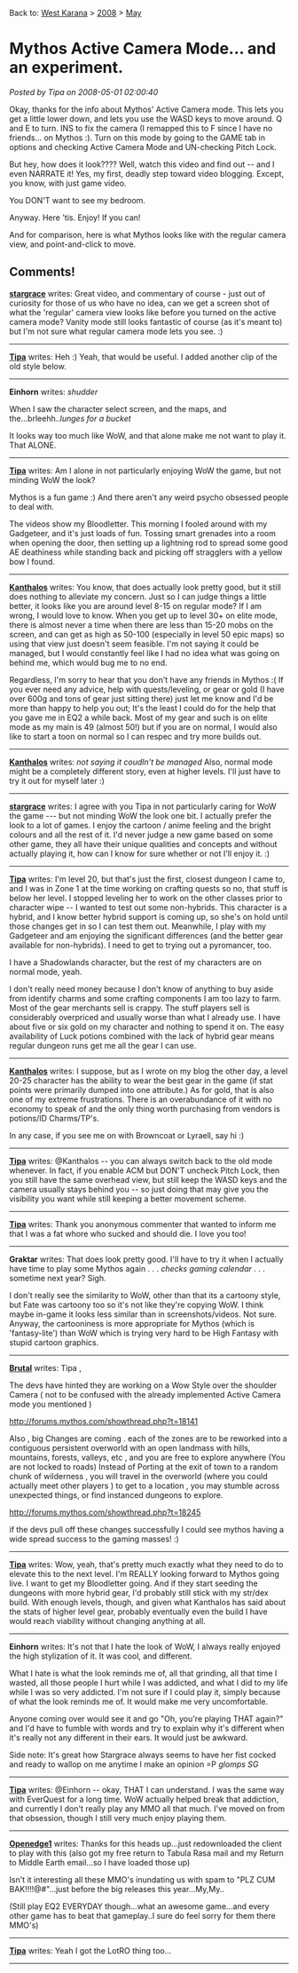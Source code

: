 Back to: [West Karana](/posts/westkarana.md) > [2008](/posts/2008/westkarana.md) > [May](./westkarana.md)
# Mythos Active Camera Mode... and an experiment.

*Posted by Tipa on 2008-05-01 02:00:40*

Okay, thanks for the info about Mythos' Active Camera mode. This lets you get a little lower down, and lets you use the WASD keys to move around. Q and E to turn. INS to fix the camera (I remapped this to F since I have no friends... on Mythos :). Turn on this mode by going to the GAME tab in options and checking Active Camera Mode and UN-checking Pitch Lock.

But hey, how does it look???? Well, watch this video and find out -- and I even NARRATE it! Yes, my first, deadly step toward video blogging. Except, you know, with just game video.

You DON'T want to see my bedroom.

Anyway. Here 'tis. Enjoy! If you can!

And for comparison, here is what Mythos looks like with the regular camera view, and point-and-click to move.


## Comments!

**[stargrace](http://mmoquests.com)** writes: Great video, and commentary of course - just out of curiosity for those of us who have no idea, can we get a screen shot of what the 'regular' camera view looks like before you turned on the active camera mode? Vanity mode still looks fantastic of course (as it's meant to) but I'm not sure what regular camera mode lets you see. :)

---

**[Tipa](https://chasingdings.com)** writes: Heh :) Yeah, that would be useful. I added another clip of the old style below.

---

**Einhorn** writes: *shudder*

When I saw the character select screen, and the maps, and the...brleehh..*lunges for a bucket*

It looks way too much like WoW, and that alone make me not want to play it. That ALONE.

---

**[Tipa](https://chasingdings.com)** writes: Am I alone in not particularly enjoying WoW the game, but not minding WoW the look?

Mythos is a fun game :) And there aren't any weird psycho obsessed people to deal with.

The videos show my Bloodletter. This morning I fooled around with my Gadgeteer, and it's just loads of fun. Tossing smart grenades into a room when opening the door, then setting up a lightning rod to spread some good AE deathiness while standing back and picking off stragglers with a yellow bow I found.

---

**[Kanthalos](http://mmoreinsight.wordpress.com)** writes: You know, that does actually look pretty good, but it still does nothing to alleviate my concern. Just so I can judge things a little better, it looks like you are around level 8-15 on regular mode? If I am wrong, I would love to know. When you get up to level 30+ on elite mode, there is almost never a time when there are less than 15-20 mobs on the screen, and can get as high as 50-100 (especially in level 50 epic maps) so using that view just doesn't seem feasible. I'm not saying it could be managed, but I would constantly feel like I had no idea what was going on behind me, which would bug me to no end. 

Regardless, I'm sorry to hear that you don't have any friends in Mythos :( If you ever need any advice, help with quests/leveling, or gear or gold (I have over 600g and tons of gear just sitting there) just let me know and I'd be more than happy to help you out; It's the least I could do for the help that you gave me in EQ2 a while back. Most of my gear and such is on elite mode as my main is 49 (almost 50!) but if you are on normal, I would also like to start a toon on normal so I can respec and try more builds out.

---

**[Kanthalos](http://mmoreinsight.wordpress.com)** writes: *not saying it coudln't be managed* Also, normal mode might be a completely different story, even at higher levels. I'll just have to try it out for myself later :)

---

**[stargrace](http://mmoquests.com)** writes: I agree with you Tipa in not particularly caring for WoW the game --- but not minding WoW the look one bit. I actually prefer the look to a lot of games. I enjoy the cartoon / anime feeling and the bright colours and all the rest of it. I'd never judge a new game based on some other game, they all have their unique qualities and concepts and without actually playing it, how can I know for sure whether or not I'll enjoy it. :)

---

**[Tipa](https://chasingdings.com)** writes: I'm level 20, but that's just the first, closest dungeon I came to, and I was in Zone 1 at the time working on crafting quests so no, that stuff is below her level. I stopped leveling her to work on the other classes prior to character wipe -- I wanted to test out some non-hybrids. This character is a hybrid, and I know better hybrid support is coming up, so she's on hold until those changes get in so I can test them out. Meanwhile, I play with my Gadgeteer and am enjoying the significant differences (and the better gear available for non-hybrids). I need to get to trying out a pyromancer, too.

I have a Shadowlands character, but the rest of my characters are on normal mode, yeah.

I don't really need money because I don't know of anything to buy aside from identify charms and some crafting components I am too lazy to farm. Most of the gear merchants sell is crappy. The stuff players sell is considerably overpriced and usually worse than what I already use. I have about five or six gold on my character and nothing to spend it on. The easy availability of Luck potions combined with the lack of hybrid gear means regular dungeon runs get me all the gear I can use.

---

**[Kanthalos](http://mmoreinsight.wordpress.com)** writes: I suppose, but as I wrote on my blog the other day, a level 20-25 character has the ability to wear the best gear in the game (if stat points were primarily dumped into one attribute.) As for gold, that is also one of my extreme frustrations. There is an overabundance of it with no economy to speak of and the only thing worth purchasing from vendors is potions/ID Charms/TP's.

In any case, if you see me on with Browncoat or Lyraell, say hi :)

---

**[Tipa](https://chasingdings.com)** writes: @Kanthalos -- you can always switch back to the old mode whenever. In fact, if you enable ACM but DON'T uncheck Pitch Lock, then you still have the same overhead view, but still keep the WASD keys and the camera usually stays behind you -- so just doing that may give you the visibility you want while still keeping a better movement scheme.

---

**[Tipa](https://chasingdings.com)** writes: Thank you anonymous commenter that wanted to inform me that I was a fat whore who sucked and should die. I love you too!

---

**Graktar** writes: That does look pretty good. I'll have to try it when I actually have time to play some Mythos again . . . *checks gaming calendar* . . . sometime next year? Sigh.

I don't really see the similarity to WoW, other than that its a cartoony style, but Fate was cartoony too so it's not like they're copying WoW. I think maybe in-game it looks less similar than in screenshots/videos. Not sure. Anyway, the cartooniness is more appropriate for Mythos (which is 'fantasy-lite') than WoW which is trying very hard to be High Fantasy with stupid cartoon graphics.

---

**[Brutal](http://Brutalatom.blogspot.com)** writes: Tipa ,

The devs have hinted they are working on a Wow Style over the shoulder Camera 
( not to be confused with the already implemented Active Camera mode you mentioned ) 

http://forums.mythos.com/showthread.php?t=18141

Also , big Changes are coming .
each of the zones are to be reworked into a contiguous persistent overworld with an open landmass 
with hills, mountains, forests, valleys, etc , and you are free to explore anywhere (You are not locked to roads)
Instead of Porting at the exit of town to a random chunk of wilderness , you will travel in the overworld 
(where you could actually meet other players ) to get to a location , you may stumble across unexpected things, or find instanced dungeons to explore. 

http://forums.mythos.com/showthread.php?t=18245

if the devs pull off these changes successfully 
I could see mythos having a wide spread success to the gaming masses! :)

---

**[Tipa](https://chasingdings.com)** writes: Wow, yeah, that's pretty much exactly what they need to do to elevate this to the next level. I'm REALLY looking forward to Mythos going live. I want to get my Bloodletter going. And if they start seeding the dungeons with more hybrid gear, I'd probably still stick with my str/dex build. With enough levels, though, and given what Kanthalos has said about the stats of higher level gear, probably eventually even the build I have would reach viability without changing anything at all.

---

**Einhorn** writes: It's not that I hate the look of WoW, I always really enjoyed the high stylization of it. It was cool, and different.

What I hate is what the look reminds me of, all that grinding, all that time I wasted, all those people I hurt while I was addicted, and what I did to my life while I was so very addicted. I'm not sure if I could play it, simply because of what the look reminds me of. It would make me very uncomfortable.

Anyone coming over would see it and go "Oh, you're playing THAT again?" and I'd have to fumble with words and try to explain why it's different when it's really not any different in their ears. It would just be awkward.

Side note: It's great how Stargrace always seems to have her fist cocked and ready to wallop on me anytime I make an opinion =P *glomps SG*

---

**[Tipa](https://chasingdings.com)** writes: @Einhorn -- okay, THAT I can understand. I was the same way with EverQuest for a long time. WoW actually helped break that addiction, and currently I don't really play any MMO all that much. I've moved on from that obsession, though I still very much enjoy playing them.

---

**[Openedge1](http://simple-n-complex.blogspot.com)** writes: Thanks for this heads up...just redownloaded the client to play with this (also got my free return to Tabula Rasa mail and my Return to Middle Earth email...so I have loaded those up)

Isn't it interesting all these MMO's inundating us with spam to "PLZ CUM BAK!!!!@#"...just before the big releases this year...My,My..

(Still play EQ2 EVERYDAY though...what an awesome game...and every other game has to beat that gameplay..I sure do feel sorry for them there MMO's)

---

**[Tipa](https://chasingdings.com)** writes: Yeah I got the LotRO thing too...

---

